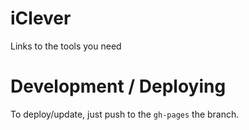 # iClever

Links to the tools you need

# Development / Deploying

To deploy/update, just push to the `gh-pages` the branch.
